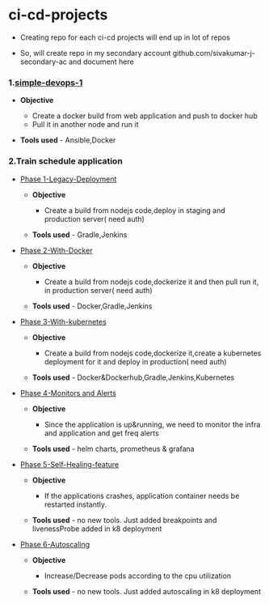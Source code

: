 # ci-cd-projects

* Creating repo for each ci-cd projects will end up in lot of repos

* So, will create repo in my secondary account github.com/sivakumar-j-secondary-ac and document here

### 1.[simple-devops-1](https://github.com/sivakumar-j-secondary-ac/15.0.1.0.devops_cicd_webpage_1)
 
  * **Objective**
      * Create a docker build from web application and push to docker hub
      * Pull it in another node and run it
      
  * **Tools used** - Ansible,Docker

### 2.Train schedule application

   * [Phase 1-Legacy-Deployment](https://github.com/sivakumar-j-secondary-ac/15.1.1.0.ci-cd-train-schedule-legacy-deployment)
   
     * **Objective** 
         * Create a build from nodejs code,deploy in staging and production server( need auth)
         
     * **Tools used** - Gradle,Jenkins
     
   * [Phase 2-With-Docker](https://github.com/sivakumar-j-secondary-ac/15.1.2.0-ci-cd-train-schedule-with-docker)
   
     * **Objective** 
         * Create a build from nodejs code,dockerize it and then pull run it, in  production server( need auth)
         
     * **Tools used** - Docker,Gradle,Jenkins

   * [Phase 3-With-kubernetes](https://github.com/sivakumar-j-secondary-ac/15.1.3.0-ci-cd-train-schedule-with-k8)
   
     * **Objective** 
         * Create a build from nodejs code,dockerize it,create a kubernetes deployment for it and deploy in production( need auth)
         
     * **Tools used** - Docker&Dockerhub,Gradle,Jenkins,Kubernetes
     
   
   * [Phase 4-Monitors and Alerts](https://github.com/sivakumar-j-secondary-ac/15.1.4.0--ci-cd-train-schedule-monitors-and-alerts)
   
     * **Objective** 
         * Since the application is up&running, we need to monitor the infra and application and get freq alerts
         
     * **Tools used** - helm charts, prometheus & grafana
     
   * [Phase 5-Self-Healing-feature](https://github.com/sivakumar-j-secondary-ac/15.1.5.0--ci-cd-train-schedule-self-heal)
   
     * **Objective** 
         * If the applications crashes, application container needs be restarted instantly. 
         
     * **Tools used** - no new tools. Just added breakpoints and livenessProbe added in k8 deployment     


   * [Phase 6-Autoscaling](https://github.com/sivakumar-j-secondary-ac/15.1.6.0--ci-cd-train-schedule-auto-scale)
   
     * **Objective** 
         * Increase/Decrease pods according to the cpu utilization
         
     * **Tools used** - no new tools. Just added autoscaling in k8 deployment     

